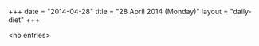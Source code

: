 +++
date = "2014-04-28"
title = "28 April 2014 (Monday)"
layout = "daily-diet"
+++


\<no entries\>

